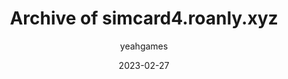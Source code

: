 ---
layout: artifact
featimg:
title: Archive of simcard4.roanly.xyz
date: 2023-02-27
author: yeahgames
comments: true
categories: [Digital, Directory, HTML]
permalink: /artifacts/view/d/0002
link: https://artifacts.yeahgames.net/artifacts/view/d/0002
serial: D0002
submitter: albinospino64
archivist: nnillat
items:
 - dir-1
adate: 2022-04-03
description: "An archive of the SIM website on Roan Ly's website (simcard4.roanly.xyz), used to convince his parents that he needs a SIM card."
location: archive1
status: complete
notes: "The original 'index.html' page (where the main website was displayed), has been renamed to 'home.html' because of technical issues relating to automatic directory listing."
keywords:  
 - roan
 - html
 - website
 - directory
---